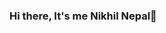 ### Hi there, It's me Nikhil Nepal👋

<!--
**nikhilxnepal/nikhilxnepal** is a ✨ _special_ ✨ repository because its `README.md` (this file) appears on your GitHub profile.

Here are some ideas to get you started:

- 🌱 I’m currently learning React.
- 💬 Ask me about Python, React, Django,Routing & Switching,Photoshop
- 📫 How to reach me: <a href="https://github.com/nikhilxnepal"

-->
